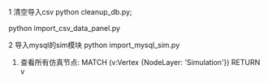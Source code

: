  1 清空导入csv
 python cleanup_db.py; 
 
 python import_csv_data_panel.py 


2 导入mysql的sim模块
 python import_mysql_sim.py

 1. 查看所有仿真节点:
MATCH (v:Vertex {NodeLayer: 'Simulation'})
RETURN v